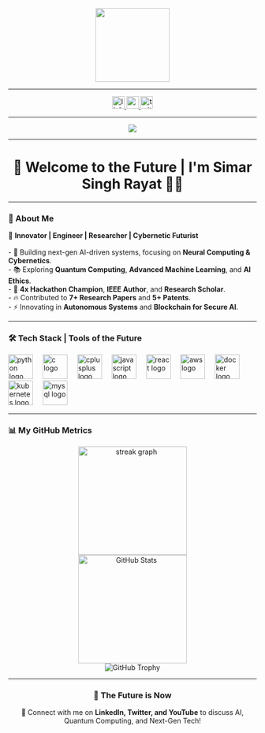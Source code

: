 <div align="center">
  <img height="150" src="https://camo.githubusercontent.com/62da68eb62b1e5f175f7d1f0191dd89a653d7908feb22d37d4a0ab07365d6791/68747470733a2f2f6d656469612e67697068792e636f6d2f6d656469612f4d3967624264396e6244724f5475314d71782f67697068792e676966"  />
</div>

---

<div align="center">
  <a href="https://www.linkedin.com/in/simarsinghrayat/">
    <img src="https://img.shields.io/static/v1?message=LinkedIn&logo=linkedin&label=&color=0077B5&logoColor=white&labelColor=&style=for-the-badge" height="25" alt="linkedin logo"  />
  </a>
  <a href="https://www.youtube.com/channel/your_channel">
    <img src="https://img.shields.io/static/v1?message=YouTube&logo=youtube&label=&color=FF0000&logoColor=white&labelColor=&style=for-the-badge" height="25" alt="youtube logo"  />
  </a>
  <a href="https://twitter.com/your_twitter">
    <img src="https://img.shields.io/static/v1?message=Twitter&logo=twitter&label=&color=1DA1F2&logoColor=white&labelColor=&style=for-the-badge" height="25" alt="twitter logo"  />
  </a>
</div>

---

<div align="center">
  <img src="https://visitor-badge.laobi.icu/badge?page_id=simarsinghrayat.simarsinghrayat&"  />
</div>

---

<h1 align="center">🚀 Welcome to the Future | I'm Simar Singh Rayat 👨‍💻</h1>

---

<h3 align="left">👾 About Me</h3>

<p align="left">
  🚀 <strong>Innovator | Engineer | Researcher | Cybernetic Futurist</strong><br><br>
  - 🌌 Building next-gen AI-driven systems, focusing on <strong>Neural Computing & Cybernetics</strong>.<br>
  - 📚 Exploring <strong>Quantum Computing</strong>, <strong>Advanced Machine Learning</strong>, and <strong>AI Ethics</strong>.<br>
  - 🔬 <strong>4x Hackathon Champion</strong>, <strong>IEEE Author</strong>, and <strong>Research Scholar</strong>.<br>
  - 🔥 Contributed to <strong>7+ Research Papers</strong> and <strong>5+ Patents</strong>.<br>
  - ⚡ Innovating in <strong>Autonomous Systems</strong> and <strong>Blockchain for Secure AI</strong>.<br>
</p>

---

<h3 align="left">🛠 Tech Stack | Tools of the Future</h3>

<div align="left">
  <img src="https://cdn.jsdelivr.net/gh/devicons/devicon/icons/python/python-original-wordmark.svg" height="50" alt="python logo"  />
  <img width="12" />
  <img src="https://cdn.jsdelivr.net/gh/devicons/devicon/icons/c/c-original.svg" height="50" alt="c logo"  />
  <img width="12" />
  <img src="https://cdn.jsdelivr.net/gh/devicons/devicon/icons/cplusplus/cplusplus-original.svg" height="50" alt="cplusplus logo"  />
  <img width="12" />
  <img src="https://cdn.jsdelivr.net/gh/devicons/devicon/icons/javascript/javascript-original.svg" height="50" alt="javascript logo"  />
  <img width="12" />
  <img src="https://cdn.jsdelivr.net/gh/devicons/devicon/icons/react/react-original-wordmark.svg" height="50" alt="react logo"  />
  <img width="12" />
  <img src="https://cdn.jsdelivr.net/gh/devicons/devicon/icons/aws/aws-original.svg" height="50" alt="aws logo"  />
  <img width="12" />
  <img src="https://cdn.jsdelivr.net/gh/devicons/devicon/icons/docker/docker-original-wordmark.svg" height="50" alt="docker logo"  />
  <img width="12" />
  <img src="https://cdn.jsdelivr.net/gh/devicons/devicon/icons/kubernetes/kubernetes-plain.svg" height="50" alt="kubernetes logo"  />
  <img width="12" />
  <img src="https://cdn.jsdelivr.net/gh/devicons/devicon/icons/mysql/mysql-original-wordmark.svg" height="50" alt="mysql logo"  />
</div>

---

<h3 align="left">📊 My GitHub Metrics</h3>

<div align="center">
  <img src="https://github-readme-streak-stats.herokuapp.com/?user=simarsinghrayat&theme=react&hide_border=false" height="220" alt="streak graph"  />
</div>

<div align="center">
  <img src="https://github-readme-stats.vercel.app/api?username=simarsinghrayat&show_icons=true&theme=tokyonight&hide_border=false" height="220" alt="GitHub Stats"  />
</div>

<div align="center">
  <img src="https://github-profile-trophy.vercel.app/?username=simarsinghrayat&theme=dracula&no-frame=false&row=1&column=5" alt="GitHub Trophy" />
</div>

---

<h3 align="center">🌌 The Future is Now</h3>

<p align="center">🔗 Connect with me on <strong>LinkedIn, Twitter, and YouTube</strong> to discuss AI, Quantum Computing, and Next-Gen Tech!</p>
